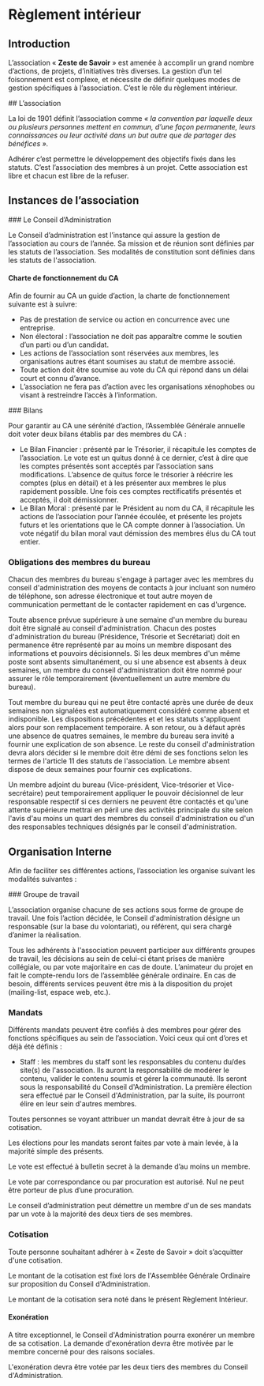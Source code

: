 # Règlement intérieur

## Introduction

L’association « **Zeste de Savoir** » est amenée à accomplir un grand nombre d’actions, de projets,
d’initiatives très diverses. La gestion d’un tel foisonnement est complexe, et nécessite de définir
quelques modes de gestion spécifiques à l’association. C’est le rôle du règlement intérieur.

## L’association

La loi de 1901 définit l’association comme _« la convention par laquelle deux ou plusieurs
personnes mettent en commun, d’une façon permanente, leurs connaissances ou leur activité dans
un but autre que de partager des bénéfices »._

Adhérer c’est permettre le développement des objectifs fixés dans les statuts. C’est l’association des
membres à un projet. Cette association est libre et chacun est libre de la refuser.

## Instances de l’association

### Le Conseil d’Administration

Le Conseil d’administration est l’instance qui assure la gestion de l’association au cours de l’année.
Sa mission et de réunion sont définies par les statuts de l’association. Ses modalités de constitution
sont définies dans les statuts de l'association.

#### Charte de fonctionnement du CA

Afin de fournir au CA un guide d’action, la charte de fonctionnement suivante est à suivre:

- Pas de prestation de service ou action en concurrence avec une entreprise.
- Non électoral : l’association ne doit pas apparaître comme le soutien d’un parti ou
d’un candidat.
- Les actions de l’association sont réservées aux membres, les organisations autres
étant soumises au statut de membre associé.
- Toute action doit être soumise au vote du CA qui répond dans un délai court et
connu d’avance.
- L’association ne fera pas d’action avec les organisations xénophobes ou visant à
restreindre l’accès à l’information.

### Bilans

Pour garantir au CA une sérénité d’action, l’Assemblée Générale annuelle doit voter deux bilans
établis par des membres du CA :

- Le Bilan Financier : présenté par le Trésorier, il récapitule les comptes de
l’association. Le vote est un quitus donné à ce dernier, c’est à dire que les comptes présentés
sont acceptés par l’association sans modifications. L’absence de quitus force le trésorier à
réécrire les comptes (plus en détail) et à les présenter aux membres le plus rapidement
possible. Une fois ces comptes rectificatifs présentés et acceptés, il doit démissionner.
- Le Bilan Moral : présenté par le Président au nom du CA, il récapitule les actions de
l’association pour l’année écoulée, et présente les projets futurs et les orientations que le CA
compte donner à l’association. Un vote négatif du bilan moral vaut démission des membres
élus du CA tout entier.

### Obligations des membres du bureau

Chacun des membres du bureau s'engage à partager avec les membres du conseil d'administration 
des moyens de contacts à jour incluant son numéro de téléphone, son adresse électronique et tout autre 
moyen de communication permettant de le contacter rapidement en cas d'urgence.

Toute absence prévue supérieure à une semaine d'un membre du bureau doit être signalé au conseil d'administration.
Chacun des postes d'administration du bureau (Présidence, Trésorie et Secrétariat) doit en permanence être représenté
par au moins un membre disposant des informations et pouvoirs décisionnels. Si les deux membres d'un même poste
sont absents simultanément, ou si une absence est absents à deux semaines, un membre du conseil d'administration 
doit être nommé pour assurer le rôle temporairement (éventuellement un autre membre du bureau).

Tout membre du bureau qui ne peut être contacté après une durée de deux semaines non signalées est automatiquement
considéré comme absent et indisponible. Les dispositions précédentes et et les statuts s'appliquent alors pour son remplacement
temporaire. A son retour, ou à défaut après une absence de quatres semaines, le membre du bureau sera invité a fournir 
une explication de son absence. Le reste du conseil d'administration devra alors décider si le membre doit être 
démi de ses fonctions selon les termes de l'article 11 des statuts de l'association. Le membre absent dispose de 
deux semaines pour fournir ces explications.

Un membre adjoint du bureau (Vice-président, Vice-trésorier et Vice-secrétaire) peut temporairement appliquer le 
pouvoir décisionnel de leur responsable respectif si ces derniers ne peuvent être contactés et qu'une attente
supérieure mettrai en péril une des activités principale du site selon l'avis d'au moins un quart des membres du conseil d'administration ou d'un des responsables techniques désignés par le conseil d'administration.

## Organisation Interne

Afin de faciliter ses différentes actions, l’association les organise suivant les modalités suivantes :

### Groupe de travail

L’association organise chacune de ses actions sous forme de groupe de travail. Une fois l’action
décidée, le Conseil d'administration désigne un responsable (sur la base du volontariat), ou référent,
qui sera chargé d’animer la réalisation.

Tous les adhérents à l'association peuvent participer aux différents groupes de travail, les décisions
au sein de celui-ci étant prises de manière collégiale, ou par vote majoritaire en cas de doute.
L’animateur du projet en fait le compte-rendu lors de l’assemblée générale ordinaire.
En cas de besoin, différents services peuvent être mis à la disposition du projet (mailing-list, espace
web, etc.).

### Mandats

Différents mandats peuvent être confiés à des membres pour gérer des fonctions spécifiques au sein
de l’association. Voici ceux qui ont d’ores et déjà été définis :

- Staff : les membres du staff sont les responsables du contenu du/des site(s) de l'association.
Ils auront la responsabilité de modérer le contenu, valider le contenu soumis et gérer la
communauté. Ils seront sous la responsabilité du Conseil d'Administration. La première
élection sera effectué par le Conseil d'Administration, par la suite, ils pourront élire en leur
sein d'autres membres.

Toutes personnes se voyant attribuer un mandat devrait être à jour de sa cotisation.

Les élections pour les mandats seront faites par vote à main levée, à la majorité simple des présents.

Le vote est effectué à bulletin secret à la demande d’au moins un membre.

Le vote par correspondance ou par procuration est autorisé. Nul ne peut être porteur de plus d’une
procuration.

Le conseil d’administration peut démettre un membre d'un de ses mandats par un vote à la majorité
des deux tiers de ses membres.

### Cotisation

Toute personne souhaitant adhérer à « Zeste de Savoir » doit s’acquitter d'une cotisation.

Le montant de la cotisation est fixé lors de l'Assemblée Générale Ordinaire sur proposition du
Conseil d'Administration.

Le montant de la cotisation sera noté dans le présent Règlement Intérieur.

#### Exonération

A titre exceptionnel, le Conseil d'Administration pourra exonérer un membre de sa cotisation. La
demande d'exonération devra être motivée par le membre concerné pour des raisons sociales.

L'exonération devra être votée par les deux tiers des membres du Conseil d'Administration.

